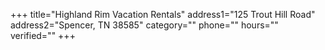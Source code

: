 +++
title="Highland Rim Vacation Rentals"
address1="125 Trout Hill Road"
address2="Spencer, TN  38585"
category=""
phone=""
hours=""
verified=""
+++
